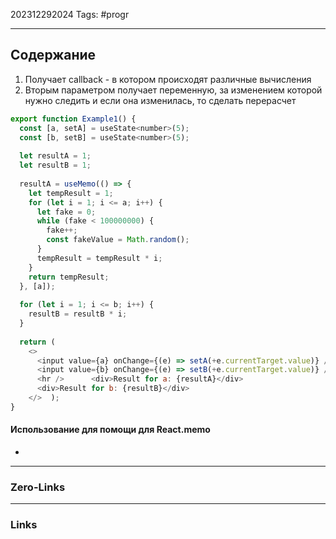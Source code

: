 202312292024
Tags: #progr 

---
## Содержание
 1. Получает callback - в котором происходят различные вычисления
 2. Вторым параметром получает переменную, за изменением которой нужно следить и если она изменилась, то сделать перерасчет
```js
export function Example1() {  
  const [a, setA] = useState<number>(5);  
  const [b, setB] = useState<number>(5);  
  
  let resultA = 1;  
  let resultB = 1;  
  
  resultA = useMemo(() => {  
    let tempResult = 1;  
    for (let i = 1; i <= a; i++) {  
      let fake = 0;  
      while (fake < 100000000) {  
        fake++;  
        const fakeValue = Math.random();  
      }  
      tempResult = tempResult * i;  
    }  
    return tempResult;  
  }, [a]);  
  
  for (let i = 1; i <= b; i++) {  
    resultB = resultB * i;  
  }  
  
  return (  
    <>  
      <input value={a} onChange={(e) => setA(+e.currentTarget.value)} />  
      <input value={b} onChange={(e) => setB(+e.currentTarget.value)} />  
      <hr />      <div>Result for a: {resultA}</div>  
      <div>Result for b: {resultB}</div>  
    </>  );  
}
```

#### Использование для помощи для React.memo
- 

---
### Zero-Links


---
### Links
